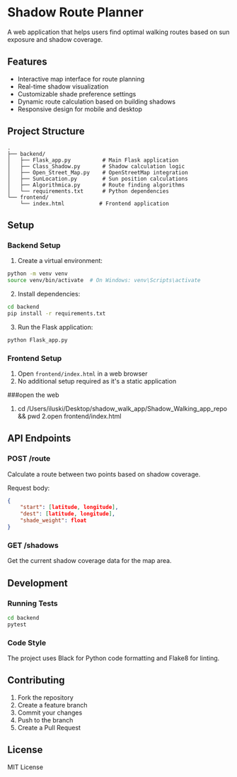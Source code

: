 # Shadow Route Planner

A web application that helps users find optimal walking routes based on sun exposure and shadow coverage.

## Features

- Interactive map interface for route planning
- Real-time shadow visualization
- Customizable shade preference settings
- Dynamic route calculation based on building shadows
- Responsive design for mobile and desktop

## Project Structure

```
.
├── backend/
│   ├── Flask_app.py          # Main Flask application
│   ├── Class_Shadow.py       # Shadow calculation logic
│   ├── Open_Street_Map.py    # OpenStreetMap integration
│   ├── SunLocation.py        # Sun position calculations
│   ├── Algorithmica.py       # Route finding algorithms
│   └── requirements.txt      # Python dependencies
└── frontend/
    └── index.html           # Frontend application
```

## Setup

### Backend Setup

1. Create a virtual environment:
```bash
python -m venv venv
source venv/bin/activate  # On Windows: venv\Scripts\activate
```

2. Install dependencies:
```bash
cd backend
pip install -r requirements.txt
```

3. Run the Flask application:
```bash
python Flask_app.py
```

### Frontend Setup

1. Open `frontend/index.html` in a web browser
2. No additional setup required as it's a static application

###open the web
1. cd /Users/iluski/Desktop/shadow_walk_app/Shadow_Walking_app_repo && pwd
2.open frontend/index.html

## API Endpoints

### POST /route
Calculate a route between two points based on shadow coverage.

Request body:
```json
{
    "start": [latitude, longitude],
    "dest": [latitude, longitude],
    "shade_weight": float
}
```

### GET /shadows
Get the current shadow coverage data for the map area.

## Development

### Running Tests
```bash
cd backend
pytest
```

### Code Style
The project uses Black for Python code formatting and Flake8 for linting.

## Contributing

1. Fork the repository
2. Create a feature branch
3. Commit your changes
4. Push to the branch
5. Create a Pull Request

## License

MIT License 
